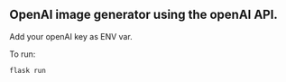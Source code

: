 ## OpenAI image generator using the openAI API.

Add your openAI key as ENV var.

To run:
```
flask run
```

